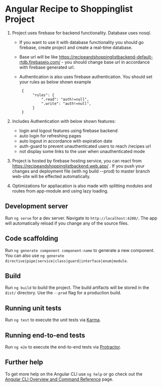# Angular Recipe to Shoppinglist Project

1. Project uses firebase for backend functionality. Database uses nosql. 
    * If you want to use it with database functionality you should go firebase, create project and create a real-time database.
    * Base url will be like https://recipeandshoppinglistbackend-default-rtdb.firebaseio.com/ - you should change base url in accordance with firebase generated url.
    * Authentication is also uses firebase authentication. You should set your rules as below shown example
    
           {
                "rules": {
                    ".read": "auth!=null",  
                    ".write": "auth!=null",
                }
           }
           
2. Includes Authentication with below shown features:
    * login and logout features using firebase backend
    * auto login for refreshing pages
    * auto logout in accordance with expiration date
    * auth-guard to prevent unauthenticated users to reach /recipes url
    * not display some links to the user when unauthenticated mode
    
3. Project is hosted by firebase hosting service, you can react from https://recipeandshoppinglistbackend.web.app/ . If you push your changes and deployment file (with ng build --prod) to master branch web-site will be effected automatically.

4. Optimizations for appliacation is also made with splitting modules and routes from app-module and using lazy loading.


## Development server

Run `ng serve` for a dev server. Navigate to `http://localhost:4200/`. The app will automatically reload if you change any of the source files.

## Code scaffolding

Run `ng generate component component-name` to generate a new component. You can also use `ng generate directive|pipe|service|class|guard|interface|enum|module`.

## Build

Run `ng build` to build the project. The build artifacts will be stored in the `dist/` directory. Use the `--prod` flag for a production build.

## Running unit tests

Run `ng test` to execute the unit tests via [Karma](https://karma-runner.github.io).

## Running end-to-end tests

Run `ng e2e` to execute the end-to-end tests via [Protractor](http://www.protractortest.org/).

## Further help

To get more help on the Angular CLI use `ng help` or go check out the [Angular CLI Overview and Command Reference](https://angular.io/cli) page.
